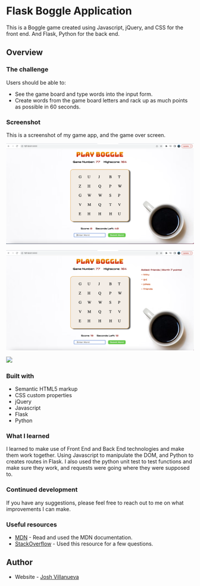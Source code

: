 # Flask Boggle Application 

This is a Boggle game created using Javascript, jQuery, and CSS for the front end. And Flask, Python for the back end. 


## Overview

### The challenge

Users should be able to:

- See the game board and type words into the input form.
- Create words from the game board letters and rack up as much points as possible in 60 seconds. 


### Screenshot

This is a screenshot of my game app, and the game over screen. 

![](./images/1.png)

![](./images/2.png)

![](./images/3.png)



### Built with

- Semantic HTML5 markup
- CSS custom properties
- jQuery
- Javascript
- Flask
- Python


### What I learned

I learned to make use of Front End and Back End technologies and make them work together. Using Javascript to manipulate the DOM, and Python to creates routes in Flask. I also used the python unit test to test functions and make sure they work, and requests were going where they were supposed to.

### Continued development

If you have any suggestions, please feel free to reach out to me on what improvements I can make.

### Useful resources

- [MDN](https://developer.mozilla.org) - Read and used the MDN documentation.
- [StackOverflow](https://www.stackoverflow.com) - Used this resource for a few questions.


## Author

- Website - [Josh Villanueva](https://www.linkedin.com/in/patrick-villanueva-/)



